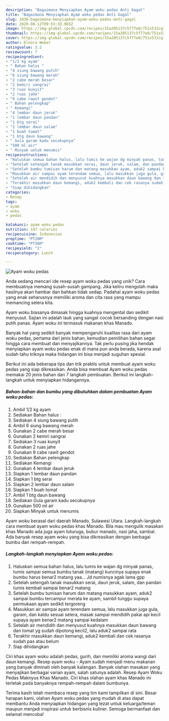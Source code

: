 ```yaml
---
description: "Bagaimana Menyiapkan Ayam woku pedas Anti Gagal"
title: "Bagaimana Menyiapkan Ayam woku pedas Anti Gagal"
slug: 1038-bagaimana-menyiapkan-ayam-woku-pedas-anti-gagal
date: 2020-08-12T09:53:33.065Z
image: https://img-global.cpcdn.com/recipes/15a205137c5f77e0/751x532cq70/ayam-woku-pedas-foto-resep-utama.jpg
thumbnail: https://img-global.cpcdn.com/recipes/15a205137c5f77e0/751x532cq70/ayam-woku-pedas-foto-resep-utama.jpg
cover: https://img-global.cpcdn.com/recipes/15a205137c5f77e0/751x532cq70/ayam-woku-pedas-foto-resep-utama.jpg
author: Elnora Weber
ratingvalue: 3.2
reviewcount: 7
recipeingredient:
- "1/2 kg ayam"
- " Bahan halus "
- "4 siung bawang putih"
- "6 siung bawang merah"
- "2 cabe merah besar"
- "2 kemiri sangrai"
- "3 ruas kunyit"
- "2 ruas jahe"
- "9 cabe rawit gendot"
- " Bahan pelengkap"
- " Kemangi"
- "4 lembar daun jeruk"
- "1 lembar daun pandan"
- "1 btg serai"
- "2 lembar daun salam"
- "1 buah tomat"
- "1 btg daun bawang"
- " Gula garam kadu secukupnya"
- "500 ml air"
- " Minyak untuk menumis"
recipeinstructions:
- "Haluskan semua bahan halus, lalu tumis ke wajan dg minyak panas, tumis sampai semua bumbu tanak (matang) kuncinya supaya enak bumbu harus benar2 matang yaa... Jd numisnya agak lama gpp"
- "Setelah setengah tanak masukkan serai, daun jeruk, salam, dan pandan tumis kembali sampai benar2 matang"
- "Setelah bumbu tumisan harum dan matang masukkan ayam, aduk2 sampai bumbu tercampur merata ke ayam, sambil tunggu supaya permukaan ayam sedikit tergoreng"
- "Masukkan air sampai ayam terendam semua, lalu masukkan juga gula, garam, dan kaldu sesuai selera, masak sampai mendidih pakai api kecil supaya ayam benar2 matang sampai kedalam"
- "Setelah air mendidih dan menyusut kuahnya masukkan daun bawang dan tomat yg sudah dipotong kecil2, lalu aduk2 sampai rata"
- "Terakhir masukkan daun kemangi, aduk2 kembali dan cek rasanya sudah pas atau belum"
- "Siap dihidangkan"
categories:
- Resep
tags:
- ayam
- woku
- pedas

katakunci: ayam woku pedas 
nutrition: 147 calories
recipecuisine: Indonesian
preptime: "PT20M"
cooktime: "PT36M"
recipeyield: "2"
recipecategory: Lunch

---
```



![Ayam woku pedas](https://img-global.cpcdn.com/recipes/15a205137c5f77e0/751x532cq70/ayam-woku-pedas-foto-resep-utama.jpg)

Anda sedang mencari ide resep ayam woku pedas yang unik? Cara membuatnya memang susah-susah gampang. Jika keliru mengolah maka hasilnya akan hambar dan bahkan tidak sedap. Padahal ayam woku pedas yang enak seharusnya memiliki aroma dan cita rasa yang mampu memancing selera kita.

Ayam woku biasanya dimasak hingga kuahnya mengental dan sedikit menyusut. Sajian ini adalah lauk yang sangat cocok bersanding dengan nasi putih panas. Ayam woku ini termasuk makanan khas Manado.

Banyak hal yang sedikit banyak mempengaruhi kualitas rasa dari ayam woku pedas, pertama dari jenis bahan, kemudian pemilihan bahan segar hingga cara membuat dan menyajikannya. Tak perlu pusing jika hendak menyiapkan ayam woku pedas enak di mana pun anda berada, karena asal sudah tahu triknya maka hidangan ini bisa menjadi suguhan spesial.


Berikut ini ada beberapa tips dan trik praktis untuk membuat ayam woku pedas yang siap dikreasikan. Anda bisa membuat Ayam woku pedas memakai 20 jenis bahan dan 7 langkah pembuatan. Berikut ini langkah-langkah untuk menyiapkan hidangannya.

<!--inarticleads1-->

##### Bahan-bahan dan bumbu yang dibutuhkan dalam pembuatan Ayam woku pedas:

1. Ambil 1/2 kg ayam
1. Sediakan  Bahan halus :
1. Sediakan 4 siung bawang putih
1. Ambil 6 siung bawang merah
1. Gunakan 2 cabe merah besar
1. Gunakan 2 kemiri sangrai
1. Sediakan 3 ruas kunyit
1. Gunakan 2 ruas jahe
1. Gunakan 9 cabe rawit gendot
1. Sediakan  Bahan pelengkap
1. Sediakan  Kemangi
1. Gunakan 4 lembar daun jeruk
1. Siapkan 1 lembar daun pandan
1. Siapkan 1 btg serai
1. Siapkan 2 lembar daun salam
1. Siapkan 1 buah tomat
1. Ambil 1 btg daun bawang
1. Sediakan  Gula garam kadu secukupnya
1. Gunakan 500 ml air
1. Siapkan  Minyak untuk menumis


Ayam woku berasal dari daerah Manado, Sulawesi Utara. Langkah-langkah cara membuat ayam woku pedas khas Manado. Bila mau mengulik masakan khas Manado ada juga ayam tuturuga, bubur manado, nasi jaha, sambal. Ada banyak resep ayam woku yang bisa dikreasikan dengan berbagai bumbu dan rempah-rempah. 

<!--inarticleads2-->

##### Langkah-langkah menyiapkan Ayam woku pedas:

1. Haluskan semua bahan halus, lalu tumis ke wajan dg minyak panas, tumis sampai semua bumbu tanak (matang) kuncinya supaya enak bumbu harus benar2 matang yaa... Jd numisnya agak lama gpp
1. Setelah setengah tanak masukkan serai, daun jeruk, salam, dan pandan tumis kembali sampai benar2 matang
1. Setelah bumbu tumisan harum dan matang masukkan ayam, aduk2 sampai bumbu tercampur merata ke ayam, sambil tunggu supaya permukaan ayam sedikit tergoreng
1. Masukkan air sampai ayam terendam semua, lalu masukkan juga gula, garam, dan kaldu sesuai selera, masak sampai mendidih pakai api kecil supaya ayam benar2 matang sampai kedalam
1. Setelah air mendidih dan menyusut kuahnya masukkan daun bawang dan tomat yg sudah dipotong kecil2, lalu aduk2 sampai rata
1. Terakhir masukkan daun kemangi, aduk2 kembali dan cek rasanya sudah pas atau belum
1. Siap dihidangkan


Ciri khas ayam woku adalah pedas, gurih, dan memiliki aroma wangi dari daun kemangi. Resep ayam woku - Ayam sudah menjadi menu makanan yang banyak diminati oleh banyak kalangan. Banyak olahan masakan yang menyajikan berbagai varian ayam, salah satunya adalah. Resep Ayam Woku Pedas Maknyus Khas Manado. Ciri khas olahan ayam khas Manado ini terletak pada banyaknya rempah-rempah dalam bumbunya. 

Terima kasih telah membaca resep yang tim kami tampilkan di sini. Besar harapan kami, olahan Ayam woku pedas yang mudah di atas dapat membantu Anda menyiapkan hidangan yang lezat untuk keluarga/teman maupun menjadi inspirasi untuk berbisnis kuliner. Semoga bermanfaat dan selamat mencoba!
